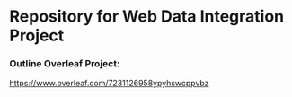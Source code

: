 # Repository for Web Data Integration Project

### Outline Overleaf Project:
https://www.overleaf.com/7231126958ypyhswcppvbz

